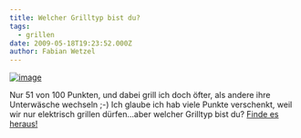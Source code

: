 ```yaml
---
title: Welcher Grilltyp bist du?
tags:
  - grillen
date: 2009-05-18T19:23:52.000Z
author: Fabian Wetzel
---
```


[![image](image-thumb6.png "image")](image19.png) 

Nur 51 von 100 Punkten, und dabei grill ich doch öfter, als andere ihre Unterwäsche wechseln ;-) Ich glaube ich hab viele Punkte verschenkt, weil wir nur elektrisch grillen dürfen…aber welcher Grilltyp bist du? [Finde es heraus!](http://www.grillsportverein.de/grilltyp/)


